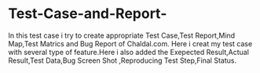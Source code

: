 # Test-Case-and-Report-
In this test case i try to create appropriate Test Case,Test Report,Mind Map,Test Matrics and Bug Report of Chaldal.com. Here i creat my test case with several type of feature.Here i also added the Exepected  Result,Actual Result,Test Data,Bug Screen Shot ,Reproducing Test Step,Final Status.
